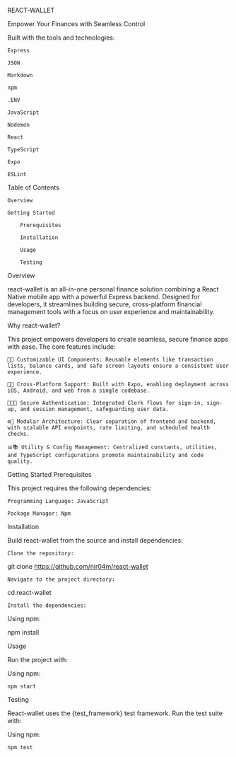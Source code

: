 REACT-WALLET

Empower Your Finances with Seamless Control

Built with the tools and technologies:

    Express

    JSON

    Markdown

    npm

    .ENV

    JavaScript

    Nodemon

    React

    TypeScript

    Expo

    ESLint

Table of Contents

    Overview

    Getting Started

        Prerequisites

        Installation

        Usage

        Testing

Overview

react-wallet is an all-in-one personal finance solution combining a React Native mobile app with a powerful Express backend. Designed for developers, it streamlines building secure, cross-platform financial management tools with a focus on user experience and maintainability.

Why react-wallet?

This project empowers developers to create seamless, secure finance apps with ease. The core features include:

    🌸🔧 Customizable UI Components: Reusable elements like transaction lists, balance cards, and safe screen layouts ensure a consistent user experience.

    🚀📱 Cross-Platform Support: Built with Expo, enabling deployment across iOS, Android, and web from a single codebase.

    🔐🧑‍💻 Secure Authentication: Integrated Clerk flows for sign-in, sign-up, and session management, safeguarding user data.

    ⚙️🧱 Modular Architecture: Clear separation of frontend and backend, with scalable API endpoints, rate limiting, and scheduled health checks.

    📊📚 Utility & Config Management: Centralized constants, utilities, and TypeScript configurations promote maintainability and code quality.

Getting Started
Prerequisites

This project requires the following dependencies:

    Programming Language: JavaScript

    Package Manager: Npm

Installation

Build react-wallet from the source and install dependencies:

    Clone the repository:

git clone https://github.com/nir04m/react-wallet

    Navigate to the project directory:

cd react-wallet

    Install the dependencies:

Using npm:

  npm install

  Usage

  Run the project with:

  Using npm:

    npm start

Testing

React-wallet uses the {test_framework} test framework. Run the test suite with:

Using npm:

    npm test
